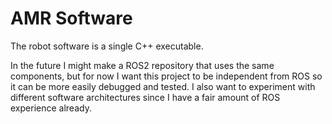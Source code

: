 
# AMR Software

The robot software is a single C++ executable.

In the future I might make a ROS2 repository that uses the same components, but for now I want this project to be independent from ROS so it can be more easily debugged and tested. I also want to experiment with different software architectures since I have a fair amount of ROS experience already.

